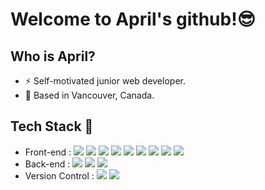 # Welcome to April's github!😎

## Who is April?
- ⚡ Self-motivated junior web developer.
- 📍  Based in Vancouver, Canada.

## Tech Stack 🔨
- Front-end : <span><img src="https://img.shields.io/badge/HTML-e34f26?style=flat&logo=html5&logoColor=white"/></span>
<span><img src="https://img.shields.io/badge/CSS-1572b6?style=flat&logo=css3&logoColor=white"/></span>
<span><img src="https://img.shields.io/badge/JavaScript-F7DF1E?style=flat&logo=JavaScript&logoColor=white"/></span>
<span><img src="https://img.shields.io/badge/Sass-cc6699?style=flat&logo=sass&logoColor=white"/></span>
<span><img src="https://img.shields.io/badge/Vue.js-4FC08D?style=flat&logo=Vue.js&logoColor=white"/></span>
<span><img src="https://img.shields.io/badge/React.js-61DAFB?style=flat&logo=React&logoColor=white"/></span>
<span><img src="https://img.shields.io/badge/Angular.js-DD0031?style=flat&logo=Angular&logoColor=white"/></span>
<span><img src="https://img.shields.io/badge/WordPress-21759B?style=flat&logo=WordPress&logoColor=white"/></span>
<span><img src="https://img.shields.io/badge/jQuery-0769AD?style=flat&logo=jQuery&logoColor=white"/></span>
- Back-end : <span><img src="https://img.shields.io/badge/PHP-777BB4?style=flat&logo=PHP&logoColor=white"/></span>
<span><img src="https://img.shields.io/badge/MySQL-4479A1?style=flat&logo=MySQL&logoColor=white"/></span>
<span><img src="https://img.shields.io/badge/Node.js-339933?style=flat&logo=Node.js&logoColor=white"/></span>
- Version Control : <span><img src="https://img.shields.io/badge/Git-f05032?style=flat&logo=git&logoColor=white"/></span>
<span><img src="https://img.shields.io/badge/GitHub-181717?style=flat&logo=github&logoColor=white"/></span>




